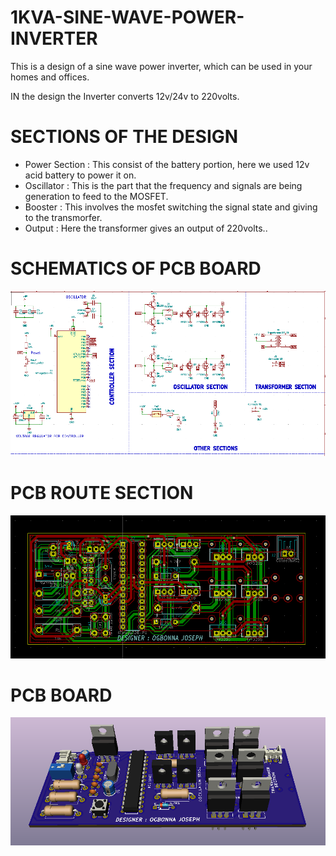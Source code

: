 # 1KVA-SINE-WAVE-POWER-INVERTER
This is a design of a sine wave power inverter, which can be used in your homes and offices.

IN the design the Inverter converts 12v/24v to 220volts.

# SECTIONS OF THE DESIGN
- Power Section : This consist of the battery portion, here we used 12v acid battery to power it on.
- Oscillator : This is the part that the frequency and signals are  being generation to feed to the MOSFET.
- Booster : This involves the mosfet switching the signal state and giving to the transmorfer.
- Output : Here the transformer gives an output of 220volts..

# SCHEMATICS OF PCB BOARD
![schematics](https://github.com/Ogbonna-Joseph/1KVA-SINE-WAVE-POWER-INVERTER/blob/main/Images/KICAD002.png )

#  PCB ROUTE SECTION
![LAYOUT](https://github.com/Ogbonna-Joseph/1KVA-SINE-WAVE-POWER-INVERTER/blob/main/Images/PCBWAY0321.png )

# PCB BOARD
![PCB](https://github.com/Ogbonna-Joseph/1KVA-SINE-WAVE-POWER-INVERTER/blob/main/Images/PCB00002.png )

